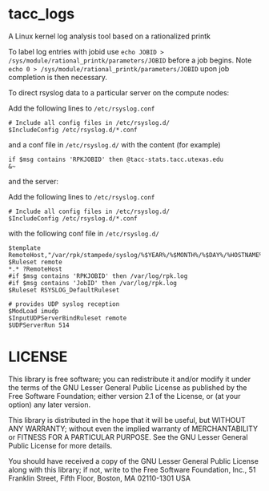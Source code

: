 # tacc_logs
A Linux kernel log analysis tool based on a rationalized printk  

To label log entries with jobid use
`echo JOBID > /sys/module/rational_printk/parameters/JOBID`
before a job begins.  Note
`echo 0 > /sys/module/rational_printk/parameters/JOBID`
upon job completion is then necessary.

To direct rsyslog data to a particular server on the compute nodes:

Add the following lines to `/etc/rsyslog.conf`
```
# Include all config files in /etc/rsyslog.d/
$IncludeConfig /etc/rsyslog.d/*.conf
```
and a conf file in `/etc/rsyslog.d/` with the content (for example)
```
if $msg contains 'RPKJOBID' then @tacc-stats.tacc.utexas.edu
&~
```
and the server:

Add the following lines to `/etc/rsyslog.conf`
```
# Include all config files in /etc/rsyslog.d/
$IncludeConfig /etc/rsyslog.d/*.conf
```
with the following conf file in `/etc/rsyslog.d/`
```
$template RemoteHost,"/var/rpk/stampede/syslog/%$YEAR%/%$MONTH%/%$DAY%/%HOSTNAME%.log"
$Ruleset remote
*.* ?RemoteHost
#if $msg contains 'RPKJOBID' then /var/log/rpk.log
#if $msg contains 'JobID' then /var/log/rpk.log
$Ruleset RSYSLOG_DefaultRuleset

# provides UDP syslog reception
$ModLoad imudp
$InputUDPServerBindRuleset remote
$UDPServerRun 514
```
# LICENSE
This library is free software; you can redistribute it and/or modify it under the terms of the GNU Lesser General Public License as published by the Free Software Foundation; either version 2.1 of the License, or (at your option) any later version.

This library is distributed in the hope that it will be useful, but WITHOUT ANY WARRANTY; without even the implied warranty of MERCHANTABILITY or FITNESS FOR A PARTICULAR PURPOSE. See the GNU Lesser General Public License for more details.

You should have received a copy of the GNU Lesser General Public License along with this library; if not, write to the Free Software Foundation, Inc., 51 Franklin Street, Fifth Floor, Boston, MA 02110-1301 USA
